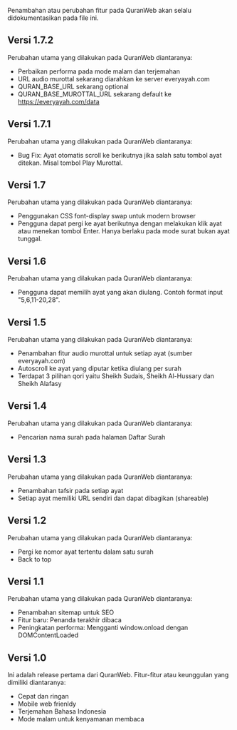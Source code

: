 Penambahan atau perubahan fitur pada QuranWeb akan selalu didokumentasikan pada file ini.

## Versi 1.7.2

Perubahan utama yang dilakukan pada QuranWeb diantaranya:

- Perbaikan performa pada mode malam dan terjemahan
- URL audio murottal sekarang diarahkan ke server everyayah.com
- QURAN_BASE_URL sekarang optional
- QURAN_BASE_MUROTTAL_URL sekarang default ke https://everyayah.com/data

## Versi 1.7.1

Perubahan utama yang dilakukan pada QuranWeb diantaranya:

* Bug Fix: Ayat otomatis scroll ke berikutnya jika salah satu tombol ayat ditekan. Misal tombol Play Murottal.

## Versi 1.7

Perubahan utama yang dilakukan pada QuranWeb diantaranya:

* Penggunakan CSS font-display swap untuk modern browser
* Pengguna dapat pergi ke ayat berikutnya dengan melakukan klik ayat atau menekan tombol Enter. Hanya berlaku pada mode surat bukan ayat tunggal.

## Versi 1.6

Perubahan utama yang dilakukan pada QuranWeb diantaranya:

* Pengguna dapat memilih ayat yang akan diulang. Contoh format input "5,6,11-20,28".

## Versi 1.5

Perubahan utama yang dilakukan pada QuranWeb diantaranya:

* Penambahan fitur audio murottal untuk setiap ayat (sumber everyayah.com)
* Autoscroll ke ayat yang diputar ketika diulang per surah
* Terdapat 3 pilihan qori yaitu Sheikh Sudais, Sheikh Al-Hussary dan Sheikh Alafasy

## Versi 1.4

Perubahan utama yang dilakukan pada QuranWeb diantaranya:

* Pencarian nama surah pada halaman Daftar Surah

## Versi 1.3

Perubahan utama yang dilakukan pada QuranWeb diantaranya:

* Penambahan tafsir pada setiap ayat
* Setiap ayat memiliki URL sendiri dan dapat dibagikan (shareable)

## Versi 1.2

Perubahan utama yang dilakukan pada QuranWeb diantaranya:

* Pergi ke nomor ayat tertentu dalam satu surah
* Back to top

## Versi 1.1

Perubahan utama yang dilakukan pada QuranWeb diantaranya:

* Penambahan sitemap untuk SEO
* Fitur baru: Penanda terakhir dibaca
* Peningkatan performa: Mengganti window.onload dengan DOMContentLoaded

## Versi 1.0

Ini adalah release pertama dari QuranWeb. Fitur-fitur atau keunggulan yang dimiliki diantaranya:

* Cepat dan ringan
* Mobile web frienldy
* Terjemahan Bahasa Indonesia
* Mode malam untuk kenyamanan membaca

